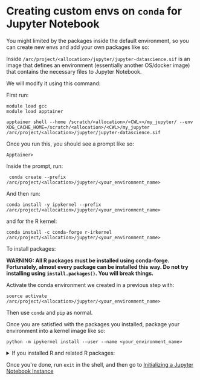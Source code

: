 # Creating custom envs on `conda` for Jupyter Notebook

You might limited by the packages inside the default environment, so you can create new envs and add your own packages like so:

Inside `/arc/project/<allocation>/jupyter/jupyter-datascience.sif` is an image that defines an environment (essentially another OS/docker image) that contains the necessary files to Jupyter Notebook.

We will modify it using this command:

First run:

```
module load gcc
module load apptainer
```

```
apptainer shell --home /scratch/<allocation>/<CWL>>/my_jupyter/ --env XDG_CACHE_HOME=/scratch/<allocation>/<CWL>/my_jupyter /arc/project/<allocation>/jupyter/jupyter-datascience.sif
```
Once you run this, you should see a prompt like so:

```
Apptainer>
```

Inside the prompt, run:

```
 conda create --prefix /arc/project/<allocation>/jupyter/<your_environment_name>
```

And then run:

```
conda install -y ipykernel --prefix /arc/project/<allocation>/jupyter/<your_environment_name>
```

and for the R kernel:
```
conda install -c conda-forge r-irkernel /arc/project/<allocation>/jupyter/<your_environment_name>
```

To install packages:



**WARNING: All R packages must be installed using conda-forge. Fortunately, almost every package can be installed this way. Do not try installing using `install.packages()`. You will break things.**

Activate the conda environment we created in a previous step with:

```
source activate /arc/project/<allocation>/jupyter/<your_environment_name>
```

Then use `conda` and `pip` as normal.



Once you are satisfied with the packages you installed, package your environment into a kernel image like so:


```
python -m ipykernel install --user --name <your_environment_name>
```

<details>
<summary>If you installed R and related R packages:</summary>

Initialize the R kernel using:

```
R
```

```
IRkernel::installspec(name = "my_r_env", displayname = "R (My Environment)")
```

</details>


Once you're done, run `exit` in the shell, and then go to [Initializing a Jupyter Notebook Instance](Initializing%20a%20Jupyter%20Notebook%20Instance.md)